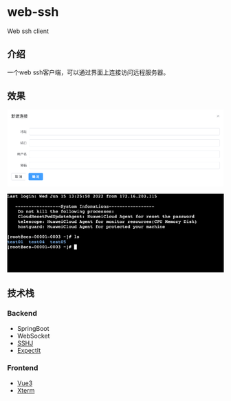 # web-ssh
Web ssh client

## 介绍
一个web ssh客户端，可以通过界面上连接访问远程服务器。

## 效果
![新建连接](img/create-connect.png)

![连接样例](img/connect-demo.png)

## 技术栈
### Backend
- SpringBoot
- WebSocket
- [SSHJ](https://github.com/hierynomus/sshj)
- [ExpectIt](https://github.com/agavrilov76/ExpectIt)

### Frontend
- [Vue3](https://vuejs.org/)
- [Xterm](https://github.com/xtermjs/xterm.js)